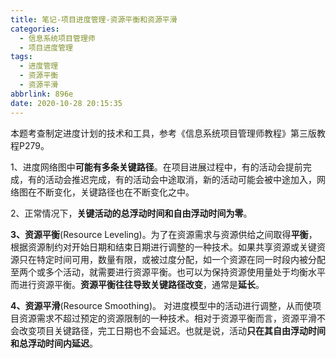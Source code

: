```yaml
---
title: 笔记-项目进度管理-资源平衡和资源平滑
categories:
  - 信息系统项目管理师
  - 项目进度管理
tags:
  - 进度管理
  - 资源平衡
  - 资源平滑
abbrlink: 896e
date: 2020-10-28 20:15:35
---
```



本题考查制定进度计划的技术和工具，参考《信息系统项目管理师教程》第三版教程P279。

1、进度网络图中**可能有多条关键路径**。在项目进展过程中，有的活动会提前完成，有的活动会推迟完成，有的活动会中途取消，新的活动可能会被中途加入，网络图在不断变化，关键路径也在不断变化之中。

2、正常情况下，**关键活动的总浮动时间和自由浮动时间为零**。

**3、资源平衡**(Resource Leveling)。为了在资源需求与资源供给之间取得**平衡**，根据资源制约对开始日期和结束日期进行调整的一种技术。如果共享资源或关键资源只在特定时间可用，数量有限，或被过度分配，如一个资源在同一时段内被分配至两个或多个活动，就需要进行资源平衡。也可以为保持资源使用量处于均衡水平而进行资源平衡。**资源平衡往往导致关键路径改变**，通常是**延长**。

**4、资源平滑**(Resource Smoothing)。 对进度模型中的活动进行调整，从而使项目资源需求不超过预定的资源限制的一种技术。相对于资源平衡而言，资源平滑不会改变项目关键路径，完工日期也不会延迟。也就是说，活动**只在其自由浮动时间和总浮动时间内延迟**。
